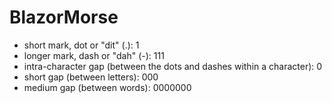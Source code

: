 # BlazorMorse

+ short mark, dot or "dit" (.): 1
+ longer mark, dash or "dah" (-): 111
+ intra-character gap (between the dots and dashes within a character): 0
+ short gap (between letters): 000
+ medium gap (between words): 0000000